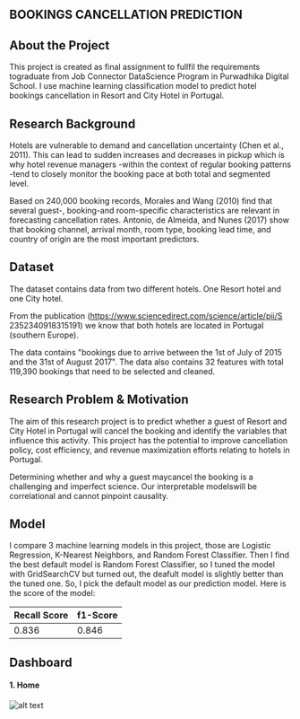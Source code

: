 ## BOOKINGS CANCELLATION PREDICTION

About the Project
-----------------
This project is created as final assignment to fullfil the requirements tograduate from Job Connector DataScience Program in Purwadhika Digital
School. I use machine learning classification model to predict hotel bookings cancellation in Resort and City Hotel in Portugal.

Research Background
-----
Hotels are vulnerable to demand and cancellation uncertainty (Chen et al., 2011).
This can lead to sudden increases and decreases in pickup which is why hotel revenue managers -within the context of
regular booking patterns -tend to closely monitor the booking pace at both total and segmented level.

Based on 240,000 booking records, Morales and Wang (2010) find that several guest-, booking-and room-specific characteristics
are relevant in forecasting cancellation rates. Antonio, de Almeida, and Nunes (2017) show that booking channel, arrival month, room type, booking lead time, and country of origin are the most important predictors.

Dataset
----
The dataset contains data from two different hotels. One Resort hotel and one City hotel.

From the publication (https://www.sciencedirect.com/science/article/pii/S
2352340918315191) we know that both hotels are located in Portugal (southern Europe).

The data contains "bookings due to arrive between the
1st of July of 2015 and the 31st of August 2017". The data also contains 32 features with total 119,390
bookings that need to be selected and cleaned.

Research Problem & Motivation
----
The aim of this research project is to predict whether a guest of Resort and City Hotel in
Portugal will cancel the booking and identify the variables that influence this activity. This
project has the potential to improve cancellation policy, cost efficiency, and
revenue maximization efforts relating to hotels in Portugal.

Determining whether and why a guest maycancel the booking is a challenging and
imperfect science. Our interpretable modelswill be correlational and cannot pinpoint causality.

Model
-----
I compare 3 machine learning models in this project, those are Logistic Regression, K-Nearest Neighbors, and Random Forest Classifier. Then I find the best default model is Random Forest Classifier, so I tuned the model with GridSearchCV but turned out, the deafult model is slightly better than the tuned one. So, I pick the default model as our prediction model. Here is the score of the model:

| Recall Score | f1-Score |
|--------------|----------|
|        0.836 |    0.846 |

Dashboard
---
#### 1. Home
![alt text](https://github.com/rifkimputra/FINAL_PROJECT/dashboard/static/images/home.png "Dashboard Home")
